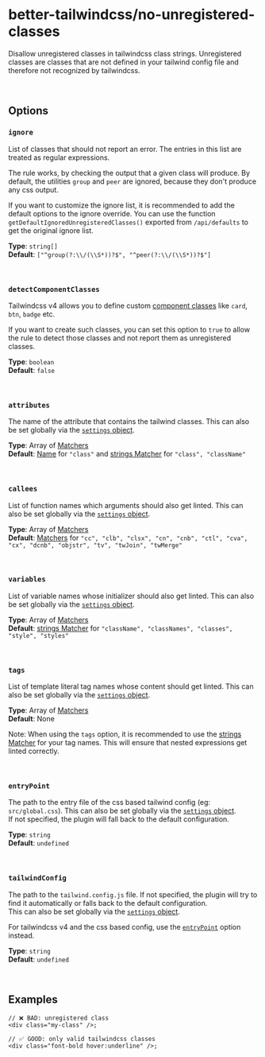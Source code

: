 # better-tailwindcss/no-unregistered-classes

Disallow unregistered classes in tailwindcss class strings. Unregistered classes are classes that are not defined in your tailwind config file and therefore not recognized by tailwindcss.

<br/>

## Options

### `ignore`

  List of classes that should not report an error. The entries in this list are treated as regular expressions.
  
  The rule works, by checking the output that a given class will produce. By default, the utilities `group` and `peer` are ignored, because they don't produce any css output.
  
  If you want to customize the ignore list, it is recommended to add the default options to the ignore override. You can use the function `getDefaultIgnoredUnregisteredClasses()` exported from `/api/defaults` to get the original ignore list.

  **Type**: `string[]`  
  **Default**: `["^group(?:\\/(\\S*))?$", "^peer(?:\\/(\\S*))?$"]`

<br/>

### `detectComponentClasses`

  Tailwindcss v4 allows you to define custom [component classes](https://tailwindcss.com/docs/adding-custom-styles#adding-component-classes) like `card`, `btn`, `badge` etc.
  
  If you want to create such classes, you can set this option to `true` to allow the rule to detect those classes and not report them as unregistered classes.
  
  **Type**: `boolean`  
  **Default**: `false`

<br/>

### `attributes`

  The name of the attribute that contains the tailwind classes. This can also be set globally via the [`settings` object](../settings/settings.md#attributes).  

  **Type**: Array of [Matchers](../configuration/advanced.md)  
  **Default**: [Name](../configuration/advanced.md#name-based-matching) for `"class"` and [strings Matcher](../configuration/advanced.md#types-of-matchers) for `"class", "className"`

<br/>

### `callees`

  List of function names which arguments should also get linted. This can also be set globally via the [`settings` object](../settings/settings.md#callees).  
  
  **Type**: Array of [Matchers](../configuration/advanced.md)  
  **Default**: [Matchers](../configuration/advanced.md#types-of-matchers) for `"cc", "clb", "clsx", "cn", "cnb", "ctl", "cva", "cx", "dcnb", "objstr", "tv", "twJoin", "twMerge"`

<br/>

### `variables`

  List of variable names whose initializer should also get linted. This can also be set globally via the [`settings` object](../settings/settings.md#variables).  
  
  **Type**: Array of [Matchers](../configuration/advanced.md)  
  **Default**:  [strings Matcher](../configuration/advanced.md#types-of-matchers) for `"className", "classNames", "classes", "style", "styles"`

<br/>

### `tags`

  List of template literal tag names whose content should get linted. This can also be set globally via the [`settings` object](../settings/settings.md#tags).  
  
  **Type**: Array of [Matchers](../configuration/advanced.md)  
  **Default**: None

  Note: When using the `tags` option, it is recommended to use the [strings Matcher](../configuration/advanced.md#types-of-matchers) for your tag names. This will ensure that nested expressions get linted correctly.

<br/>

### `entryPoint`

  The path to the entry file of the css based tailwind config (eg: `src/global.css`). This can also be set globally via the [`settings` object](../settings/settings.md#entrypoint).  
  If not specified, the plugin will fall back to the default configuration.  

  **Type**: `string`  
  **Default**: `undefined`

<br/>

### `tailwindConfig`

  The path to the `tailwind.config.js` file. If not specified, the plugin will try to find it automatically or falls back to the default configuration.  
  This can also be set globally via the [`settings` object](../settings/settings.md#tailwindConfig).  

  For tailwindcss v4 and the css based config, use the [`entryPoint`](#entrypoint) option instead.

  **Type**: `string`  
  **Default**: `undefined`

<br/>

## Examples

```tsx
// ❌ BAD: unregistered class
<div class="my-class" />;
```

```tsx
// ✅ GOOD: only valid tailwindcss classes
<div class="font-bold hover:underline" />;
```
